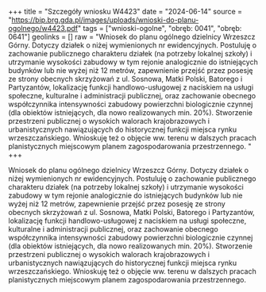 +++
title = "Szczegóły wniosku W4423"
date = "2024-06-14"
source = "https://bip.brg.gda.pl/images/uploads/wnioski-do-planu-ogolnego/w4423.pdf"
tags = ["wnioski-ogolne", "obręb: 0041", "obręb: 0641"]
geolinks = []
raw = "Wniosek do planu ogólnego dzielnicy Wrzeszcz Górny. Dotyczy działek o niżej wymienionych nr ewidencyjnych. Postuluję o zachowanie publicznego charakteru działek (na potrzeby lokalnej szkoły) i utrzymanie wysokości zabudowy w tym rejonie analogicznie do istniejących budynków lub nie wyżej niż 12 metrów, zapewnienie przejść przez posesję ze strony obecnych skrzyżowań z ul. Sosnowa, Matki Polski, Batorego i Partyzantów, lokalizację funkcji handlowo-usługowej z naciskiem na usługi społeczne, kulturalne i administracji publicznej, oraz zachowanie obecnego współczynnika intensywności zabudowy powierzchni biologicznie czynnej (dla obiektów istniejących, dla nowo realizowanych min. 20%). Stworzenie przestrzeni publicznej o wysokich walorach krajobrazowych i urbanistycznych nawiązujących do historycznej funkcji miejsca rynku wrzeszczańskiego. Wnioskuję też o objęcie ww. terenu w dalszych pracach planistycznych miejscowym planem zagospodarowania przestrzennego. "
+++

Wniosek do planu ogólnego dzielnicy Wrzeszcz Górny. Dotyczy działek o niżej
wymienionych nr ewidencyjnych. Postuluję o zachowanie publicznego charakteru działek (na
potrzeby lokalnej szkoły) i utrzymanie wysokości zabudowy w tym rejonie analogicznie do
istniejących budynków lub nie wyżej niż 12 metrów, zapewnienie przejść przez posesję ze strony
obecnych skrzyżowań z ul. Sosnowa, Matki Polski, Batorego i Partyzantów, lokalizację funkcji
handlowo-usługowej z naciskiem na usługi społeczne, kulturalne i administracji publicznej, oraz
zachowanie obecnego współczynnika intensywności zabudowy powierzchni biologicznie czynnej
(dla obiektów istniejących, dla nowo realizowanych min. 20%). Stworzenie przestrzeni publicznej
o wysokich walorach krajobrazowych i urbanistycznych nawiązujących do historycznej funkcji
miejsca rynku wrzeszczańskiego. Wnioskuję też o objęcie ww. terenu w dalszych pracach
planistycznych miejscowym planem zagospodarowania przestrzennego.



